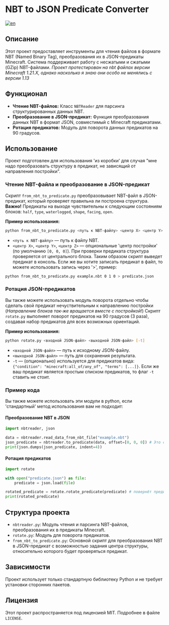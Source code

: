 # NBT to JSON Predicate Converter
[![en](https://img.shields.io/badge/lang-en-red.svg)](https://github.com/Hyrancood/NBT-Structure-To-Predicate/blob/main/README.md)

## Описание
Этот проект предоставляет инструменты для чтения файлов в формате NBT (Named Binary Tag), преобразования их в JSON-предикаты Minecraft. Система поддерживает работу с несжатыми и сжатыми (GZip) NBT-файлами.
*Проект протестирован на nbt файлах версии Minecraft 1.21.X, однако насколько я знаю они особо не менялись с версии 1.13*

## Функционал
- **Чтение NBT-файлов:** Класс `NBTReader` для парсинга структурированных данных NBT.
- **Преобразование в JSON-предикат:** Функция преобразования данных NBT в формат JSON, совместимый с Minecraft предикатами.
- **Ротация предикатов:** Модуль для поворота данных предикатов на 90 градусов.

## Использование
Проект подготовлен для использования 'из коробки' для случая "мне надо преобразовать структуру в предикат, не зависящий от направления постройки". 

### Чтение NBT-файла и преобразование в JSON-предикат
Скрипт `from_nbt_to_predicate.py` преобразовывает NBT-файл в JSON-предикат, который проверяет правильна ли построена структура.
**Важно!** Предикаты на выходе чувствительны к следующим состояниям блоков: `half`, `type`, `waterlogged`, `shape`, `facing`, `open`.

**Пример использования:**
```bash
python from_nbt_to_predicate.py <путь к NBT-файлу> <центр X> <центр Y> <центр Z>
```
- `<путь к NBT-файлу>` — путь к файлу NBT.
- `<центр X>`, `<центр Y>`, `<центр Z>` — опциональные 'центр постройки' (по умолчанию `[0, 0, 0]`). При проверки предиката структура проверяется от центрального блока.
Таким образом скрипт выведет предикат в консоль. Если же вы хотите записать предикат в файл, то можете использовать запись через '>', пример:
```bash
python from_nbt_to_predicate.py example.nbt 0 1 0 > predicate.json
```

### Ротация JSON-предикатов
Вы также можете использовать модуль поворота отдельно чтобы сделать свой предикат нечуствительным к направлению постройки (*Направление блоков так-же вращается вместе с постройкой!*)
Скрипт `rotate.py` выполняет поворот предикатов на 90 градусов (3 раза), создавая набор предикатов для всех возможных ориентаций.

**Пример использования:**
```bash
python rotate.py <входной JSON-файл> <выходной JSON-файл> [-t]
```
- `<входной JSON-файл>` — путь к исходному JSON-файлу.
- `<выходной JSON-файл>` — путь для сохранения результата.
- `-t` — (опционально) используется для предикатов вида: `{"condition": "minecraft:all_of/any_of", "terms": [...]}`. Если же ваш предикат является простым списком предикатов, то флаг `-t` ставить не стоит.

### Пример кода
Вы также можете использовать эти модули в python, если 'стандартный' метод использования вам не подходит:
#### Преобразование NBT в JSON
```python
import nbtreader, json

data = nbtreader.read_data_from_nbt_file("example.nbt")
json_predicate = nbtreader.to_predicate(data, offset=[0, 0, 0]) # Это создаст предикат, чуствительный к направлению
print(json.dumps(json_predicate, indent=4))
```

#### Ротация предикатов
```python
import rotate

with open("predicate.json") as file:
    predicate = json.load(file)

rotated_predicate = rotate.rotate_predicate(predicate) # повернёт предикат 1 раз на 90 градусов и вернёт новый
print(rotated_predicate)
```

## Структура проекта
- `nbtreader.py`: Модуль чтения и парсинга NBT-файлов, преобразования их в предикаты Minecraft.
- `rotate.py`: Модуль для поворота предикатов.
- `from_nbt_to_predicate.py`: Основной скрипт для преобразования NBT в JSON-предикат с возможностью задания центра структуры, относительно которого будет проверяться предикат.

## Зависимости
Проект использует только стандартную библиотеку Python и не требует установки сторонних пакетов.

## Лицензия
Этот проект распространяется под лицензией MIT. Подробнее в файле `LICENSE`.

